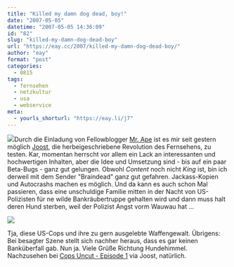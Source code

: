 ```yaml
---
title: "Killed my damn dog dead, boy!"
date: "2007-05-05"
datetime: "2007-05-05 14:36:09"
id: "82"
slug: "killed-my-damn-dog-dead-boy"
url: "https://eay.cc/2007/killed-my-damn-dog-dead-boy/"
author: "eay"
format: "post"
categories:
  - 0815
tags:
  - fernsehen
  - netzkultur
  - usa
  - webservice
meta:
  - yourls_shorturl: "https://eay.li/j7"
---
```


[![](/uploads/2007/joost.jpg)](http://www.joost.com/)Durch die Einladung von Fellowblogger [Mr. Ape](http://blog.ape-designs.de/) ist es mir seit gestern möglich [Joost](http://www.joost.com/), die herbeigeschriebene Revolution des Fernsehens, zu testen. Kar, momentan herrscht vor allem ein Lack an interessanten und hochwertigen Inhalten, aber die Idee und Umsetzung sind - bis auf ein paar Beta-Bugs - ganz gut gelungen. Obwohl _Content_ noch nicht _King_ ist, bin ich derweil mit dem Sender "Braindead" ganz gut gefahren. Jackass-Kopien und Autocrashs machen es möglich. Und da kann es auch schon Mal passieren, dass eine unschuldige Familie mitten in der Nacht von US-Polizisten für ne wilde Bankräubertruppe gehalten wird und dann muss halt deren Hund sterben, weil der Polizist Angst vorm Wauwau hat ... 

![](/uploads/2007/dogkiller.gif)

Tja, diese US-Cops und ihre zu gern ausgelebte Waffengewalt. Übrigens: Bei besagter Szene stellt sich nachher heraus, dass es gar keinen Banküberfall gab. Nun ja. Viele Grüße Richtung Hundehimmel. Nachzusehen bei [Cops Uncut - Episode 1](http://joost.com/0480002) via Joost, natürlich.
